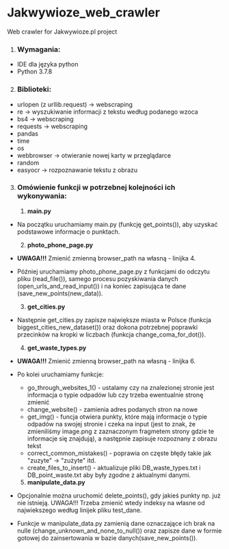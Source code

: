 # Jakwywioze_web_crawler
Web crawler for Jakwywioze.pl project

1) ### Wymagania:
- IDE dla języka python
- Python 3.7.8
2) ### Biblioteki:
- urlopen (z urllib.request) -> webscraping
- re -> wyszukiwanie informacji z tekstu według podanego wzoca
- bs4 -> webscraping
- requests -> webscraping
- pandas
- time
- os
- webbrowser -> otwieranie nowej karty w przeglądarce
- random
- easyocr -> rozpoznawanie tekstu z obrazu

3. ### Omówienie funkcji w potrzebnej kolejności ich wykonywania:
	1) **main.py**
- Na początku uruchamiamy main.py (funkcję get_points()), aby uzyskać podstawowe informacje o punktach.
	
    2) **photo_phone_page.py**
- **UWAGA!!!** Zmienić zmienną browser_path na własną - linijka 4.
- Później uruchamiamy photo_phone_page.py z funkcjami do odczytu pliku (read_file()), samego procesu pozyskiwania danych (open_urls_and_read_input()) i na koniec zapisująca te dane (save_new_points(new_data)).
	
    3) **get_cities.py**
- Następnie get_cities.py zapisze największe miasta w Polsce (funkcja biggest_cities_new_dataset()) oraz dokona potrzebnej poprawki przecinków na kropki w liczbach (funkcja change_coma_for_dot()).
	
    4) **get_waste_types.py**
- **UWAGA!!!** Zmienić zmienną browser_path na własną - linijka 6.
- Po kolei uruchamiamy funkcje:
	- go_through_websites_1() - ustalamy czy na znalezionej stronie jest informacja o typie odpadów lub czy trzeba ewentualnie stronę zmienić
	- change_website() - zamienia adres podanych stron na nowe
	- get_img() - funcja otwiera punkty, które mają informacje o typie odpadów na swojej stronie i czeka na input (jest to znak, że zmieniliśmy image.png z zaznaczonym fragmetem strony gdzie te informacje się znajdują), a następnie zapisuje rozpoznany z obrazu tekst
	- correct_common_mistakes() - poprawia on częste błędy takie jak "zuzyte" -> "zużyte" itd.
	- create_files_to_insert() - aktualizuje pliki DB_waste_types.txt i DB_point_waste.txt aby były zgodne z aktualnymi danymi.
    
    5) **manipulate_data.py**
- Opcjonalnie można uruchomić delete_points(), gdy jakieś punkty np. już nie istnieją. UWAGA!!! Trzeba zmienić wtedy indeksy na własne od najwiekszego według linijek pliku test_dane.
- Funkcje w manipulate_data.py zamienią dane oznaczające ich brak na nulle (change_unknown_and_none_to_null()) oraz zapisze dane w formie gotowej do zainsertowania w bazie danych(save_new_points()).

